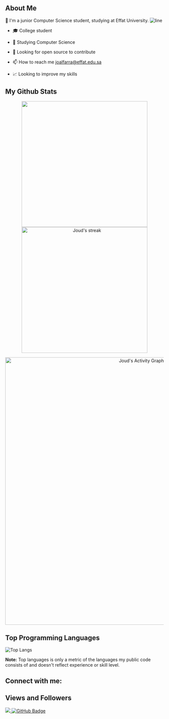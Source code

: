
## About Me

🌺 I'm a junior Computer Science student, studying at Effat University.
![line](https://capsule-render.vercel.app/api?type=rect&color=gradient&height=1)
- 🎓 College student

- 🌸 Studying Computer Science
 
- 🤔 Looking for open source to contribute

- 📫 How to reach me joalfarra@effat.edu.sa

- 📈 Looking to improve my skills


## My Github Stats
<p align="center">
<img src="https://github-readme-stats.vercel.app/api?username=JoudMaj&&show_icons=true&count_private=true&theme=dracula" width=400/> <img alt="Joud's streak" src="https://github-readme-streak-stats.herokuapp.com/?user=JoudMaj&theme=dracula" width=400/>

</p>

<p align="center">
<a href="https://github.com/JoudMaj/github-readme-activity-graph"><img alt="Joud's Activity Graph" src="https://activity-graph.herokuapp.com/graph?username=JoudMaj&theme=dracula" width=850/></a>
</p>


## Top Programming Languages

![Top Langs](https://github-readme-stats.vercel.app/api/top-langs/?username=JoudMaj&theme=dracula)

<b>Note:</b> Top languages is only a metric of the languages my public code consists of and doesn't reflect experience or skill level.


## Connect with me:

<!--
##<a href = "https://www.linkedin.com/in/aicha-sidiya-122009221/"><img src="https://img.icons8.com/fluent/48/000000/linkedin.png"/></a>
-->


## Views and Followers
<a href="https://github.com/Meghna-DAS/github-profile-views-counter">
    <img src="https://komarev.com/ghpvc/?username=JoudMaj">
</a>
<a href="https://github.com/JoudMaj?tab=followers"><img src="https://img.shields.io/github/followers/JoudMaj?label=Followers&style=social" alt="GitHub Badge"></a>


<!--
**JoudMaj/JoudMaj** is a ✨ _special_ ✨ repository because its `README.md` (this file) appears on your GitHub profile.

Here are some ideas to get you started:

- 🔭 I’m currently working on ...
- 🌱 I’m currently learning ...
- 👯 I’m looking to collaborate on ...
- 🤔 I’m looking for help with ...
- 💬 Ask me about ...
- 📫 How to reach me: ...
- 😄 Pronouns: ...
- ⚡ Fun fact: ...
-->
